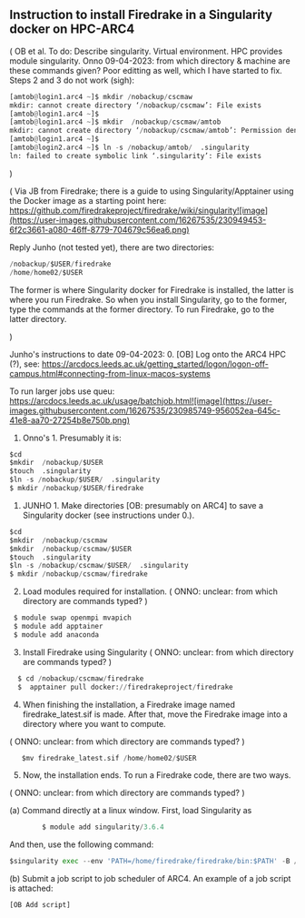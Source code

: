 ## Instruction to install Firedrake in a Singularity docker on HPC-ARC4

( OB et al. To do: Describe singularity. Virtual environment. HPC provides module singularity.
Onno 09-04-2023: from which directory & machine are these commands given?
Poor editting as well, which I have started to fix. Steps 2 and 3 do not work (sigh):
```Python
[amtob@login1.arc4 ~]$ mkdir /nobackup/cscmaw
mkdir: cannot create directory ‘/nobackup/cscmaw’: File exists
[amtob@login1.arc4 ~]$ 
[amtob@login1.arc4 ~]$ mkdir  /nobackup/cscmaw/amtob
mkdir: cannot create directory ‘/nobackup/cscmaw/amtob’: Permission denied
[amtob@login1.arc4 ~]$ 
[amtob@login2.arc4 ~]$ ln -s /nobackup/amtob/  .singularity
ln: failed to create symbolic link ‘.singularity’: File exists
```
)

( Via JB from Firedrake; there is a guide to using Singularity/Apptainer using the Docker image as a starting point here: https://github.com/firedrakeproject/firedrake/wiki/singularity![image](https://user-images.githubusercontent.com/16267535/230949453-6f2c3661-a080-46ff-8779-704679c56ea6.png) 

Reply Junho (not tested yet), there are two directories:
```Python
/nobackup/$USER/firedrake
/home/home02/$USER
```

The former is where Singularity docker for Firedrake is installed, the latter is where you run Firedrake. So when you install Singularity, go to the former, type the commands at the former directory. To run Firedrake, go to the latter directory. 


)


Junho's instructions to date 09-04-2023:
0. [OB] Log onto the ARC4 HPC (?), see: https://arcdocs.leeds.ac.uk/getting_started/logon/logon-off-campus.html#connecting-from-linux-macos-systems

To run larger jobs use queu:
https://arcdocs.leeds.ac.uk/usage/batchjob.html![image](https://user-images.githubusercontent.com/16267535/230985749-956052ea-645c-41e8-aa70-27254b8e750b.png)


1. Onno's 1. Presumably it is:
  ```Python
  $cd
  $mkdir  /nobackup/$USER
  $touch  .singularity
  $ln -s /nobackup/$USER/  .singularity
  $ mkdir /nobackup/$USER/firedrake
  
  
```

1.	JUNHO 1. Make directories [OB: presumably on ARC4] to save a Singularity docker (see instructions under 0.).
  ```Python
  $cd
  $mkdir  /nobackup/cscmaw
  $mkdir  /nobackup/cscmaw/$USER
  $touch  .singularity
  $ln -s /nobackup/cscmaw/$USER/  .singularity
  $ mkdir /nobackup/cscmaw/firedrake
  
```
2.	Load modules required for installation. ( ONNO: unclear: from which directory are commands typed? )
```Python
 $ module swap openmpi mvapich
 $ module add apptainer
 $ module add anaconda
```
       
3.	Install Firedrake using Singularity ( ONNO: unclear: from which directory are commands typed? )
```Python
  $ cd /nobackup/cscmaw/firedrake
  $  apptainer pull docker://firedrakeproject/firedrake
  ```
4.	When finishing the installation, a Firedrake image named firedrake_latest.sif is made.
After that, move the Firedrake image into a directory where you want to compute.

( ONNO: unclear: from which directory are commands typed? )

```Python
   $mv firedrake_latest.sif /home/home02/$USER
```

5.	Now, the installation ends. To run a Firedrake code, there are two ways.

( ONNO: unclear: from which directory are commands typed? )

(a)	Command directly at a linux window. First, load Singularity as 
```Python
        $ module add singularity/3.6.4
```
  
  And then, use the following command:
  
```Python
$singularity exec --env 'PATH=/home/firedrake/firedrake/bin:$PATH' -B /run -B /nobackup -B ~/.cache:/home/firedrake/firedrake/.cache firedrake_latest.sif python BL_test.py
```

(b)	Submit a job script to job scheduler of ARC4. An example of a job script is attached:
```Python
[OB Add script]
```

